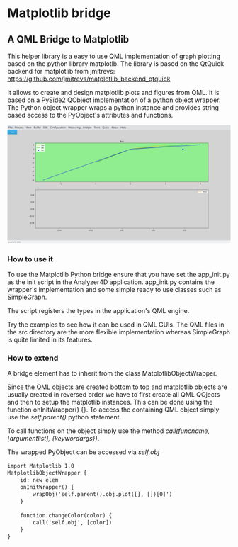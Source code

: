 # Matplotlib bridge
## A QML Bridge to Matplotlib

This helper library is a easy to use QML implementation of graph plotting based on the python library matplotlb.
The library is based on the QtQuick backend for matplotlib from jmitrevs:
https://github.com/jmitrevs/matplotlib_backend_qtquick

It allows to create and design matplotlib plots and figures from QML.
It is based on a PySide2 QObject implementation of a python object wrapper.
The Python object wrapper wraps a python instance and provides string based access to the PyObject's attributes and functions.

![QML matplotlib bridge](/images/Screenshot_QML_Matplotlib.png)

### How to use it

To use the Matplotlib Python bridge ensure that you have set the app_init.py as the init script in the Analyzer4D application.
app_init.py contains the wrapper's implementation and some simple ready to use classes such as SimpleGraph.

The script registers the types in the application's QML engine.

Try the examples to see how it can be used in QML GUIs.
The QML files in the src directory are the more flexible implementation whereas SimpleGraph is quite limited in its features.

### How to extend

A bridge element has to inherit from the class MatplotlibObjectWrapper.

Since the QML objects are created bottom to top and matplotlib objects are usually created in reversed order we have to first create all QML QOjects and then to setup the matplotlib instances. This can be done using the function onInitWrapper() {}.
To access the containing QML object simply use the _self.parent()_ python statement.

To call functions on the object simply use the method _call(funcname, [argumentlist], {keywordargs})_.

The wrapped PyObject can be accessed via _self.obj_

```
import Matplotlib 1.0
MatplotlibObjectWrapper {
    id: new_elem
    onInitWrapper() {
        wrapObj('self.parent().obj.plot([], [])[0]')
    }

    function changeColor(color) {
        call('self.obj', [color])
    }
}
```
